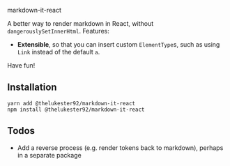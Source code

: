 markdown-it-react

A better way to render markdown in React, without `dangerouslySetInnerHtml`.
Features:

* **Extensible**, so that you can insert custom `ElementType`s, such as using `Link` instead of the default `a`.

Have fun!

## Installation

```
yarn add @thelukester92/markdown-it-react
npm install @thelukester92/markdown-it-react
```

## Todos

* Add a reverse process (e.g. render tokens back to markdown), perhaps in a separate package
